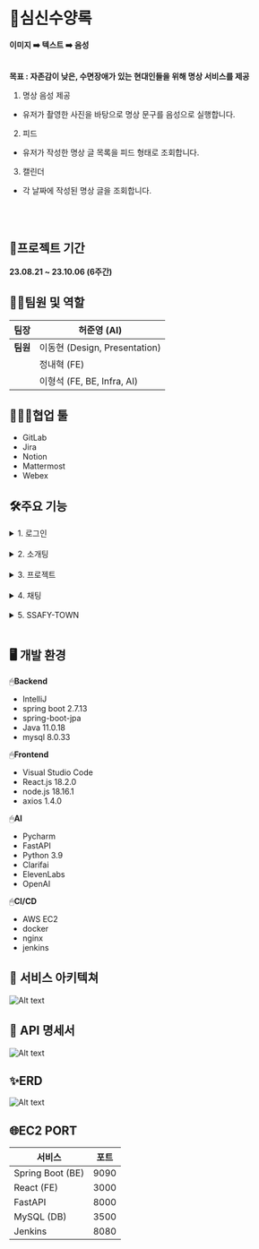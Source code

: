 # 🧘심신수양록
**이미지 ➡️ 텍스트 ➡️ 음성**
<br><br>

**목표 : 자존감이 낮은, 수면장애가 있는 현대인들을 위해 명상 서비스를 제공**

1. 명상 음성 제공

 - 유저가 촬영한 사진을 바탕으로 명상 문구를 음성으로 실행합니다.

2. 피드

 - 유저가 작성한 명상 글 목록을 피드 형태로 조회합니다.

3. 캘린더

 - 각 날짜에 작성된 명상 글을 조회합니다.

 <br><br>


## 📅프로젝트 기간

**23.08.21 ~ 23.10.06 (6주간)**

## 🧝‍♂️팀원 및 역할

| **팀장** | 허준영 (AI)   |
|----------|---------------------|
| **팀원** | 이동현 (Design, Presentation) |
|          | 정내혁 (FE)  |
|          | 이형석 (FE, BE, Infra, AI)     |

## 👨‍👩‍👧협업 툴

- GitLab
- Jira
- Notion
- Mattermost
- Webex



## 🛠️주요 기능

<details>
<summary>1. 로그인</summary>

![Alt text](readme사진/image-3.png)
![Alt text](readme사진/image-21.png)
![Alt text](readme사진/image-22.png)
</details></br>

<details>
<summary>2. 소개팅</summary>

![Alt text](readme사진/image-4.png)
![Alt text](readme사진/image-7.png)
![Alt text](readme사진/image-6.png)
</details></br>

<details>
<summary>3. 프로젝트</summary>
![Alt text](readme사진/image-8.png)
![Alt text](readme사진/image-9.png)
![Alt text](readme사진/image-10.png)
![Alt text](readme사진/image-11.png)
</details></br>

<details>
<summary>4. 채팅</summary>
![Alt text](readme사진/image-12.png)
![Alt text](readme사진/image-13.png)
![Alt text](readme사진/image-14.png)
</details></br>

<details>
<summary>5. SSAFY-TOWN</summary>
![Alt text](readme사진/image-15.png)
![Alt text](readme사진/image-20.png)
![Alt text](readme사진/image-16.png)
![Alt text](readme사진/image-17.png)
![Alt text](readme사진/image-18.png)
![Alt text](readme사진/image-19.png)
</details></br>

## 🖥️ 개발 환경

🖱**Backend**

- IntelliJ
- spring boot 2.7.13
- spring-boot-jpa
- Java 11.0.18
- mysql 8.0.33

🖱**Frontend**

- Visual Studio Code
- React.js 18.2.0
- node.js 18.16.1
- axios 1.4.0

🖱**AI**

- Pycharm
- FastAPI
- Python 3.9
- Clarifai
- ElevenLabs
- OpenAI

🖱**CI/CD**

- AWS EC2
- docker
- nginx
- jenkins

## 🔧 서비스 아키텍쳐

![Alt text](readme사진/image-23.png)

## 📑 API 명세서

![Alt text](readme사진/image-2.png)

## ✨ERD

![Alt text](readme사진/image.png)


## 🌐EC2 PORT

| 서비스              | 포트  |
|---------------------|-------|
| Spring Boot (BE)    | 9090  |
| React (FE)          | 3000  |
| FastAPI             | 8000  |
| MySQL (DB)          | 3500  |
| Jenkins             | 8080  |


